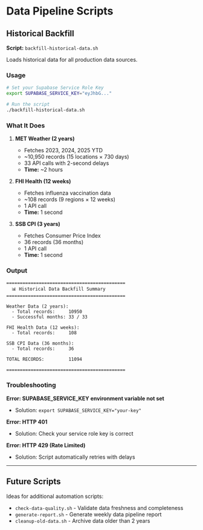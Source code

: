 # Data Pipeline Scripts

## Historical Backfill

**Script:** `backfill-historical-data.sh`

Loads historical data for all production data sources.

### Usage

```bash
# Set your Supabase Service Role Key
export SUPABASE_SERVICE_KEY="eyJhbG..."

# Run the script
./backfill-historical-data.sh
```

### What It Does

1. **MET Weather (2 years)**
   - Fetches 2023, 2024, 2025 YTD
   - ~10,950 records (15 locations × 730 days)
   - 33 API calls with 2-second delays
   - **Time:** ~2 hours

2. **FHI Health (12 weeks)**
   - Fetches influenza vaccination data
   - ~108 records (9 regions × 12 weeks)
   - 1 API call
   - **Time:** 1 second

3. **SSB CPI (3 years)**
   - Fetches Consumer Price Index
   - 36 records (36 months)
   - 1 API call
   - **Time:** 1 second

### Output

```
============================================
  📊 Historical Data Backfill Summary
============================================

Weather Data (2 years):
  - Total records:     10950
  - Successful months: 33 / 33

FHI Health Data (12 weeks):
  - Total records:     108

SSB CPI Data (36 months):
  - Total records:     36

TOTAL RECORDS:         11094

============================================
```

### Troubleshooting

**Error: SUPABASE_SERVICE_KEY environment variable not set**
- Solution: `export SUPABASE_SERVICE_KEY="your-key"`

**Error: HTTP 401**
- Solution: Check your service role key is correct

**Error: HTTP 429 (Rate Limited)**
- Solution: Script automatically retries with delays

---

## Future Scripts

Ideas for additional automation scripts:

- `check-data-quality.sh` - Validate data freshness and completeness
- `generate-report.sh` - Generate weekly data pipeline report
- `cleanup-old-data.sh` - Archive data older than 2 years
